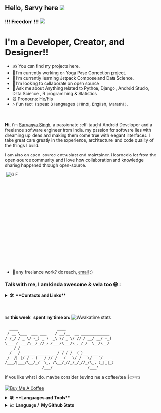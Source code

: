 ## Hello, Sarvy here <img src="https://media.giphy.com/media/hvRJCLFzcasrR4ia7z/giphy.gif" width="25px">
### !!! Freedom !!!  ![](https://visitor-badge.glitch.me/badge?page_id=Light-coder777)

# I'm a Developer, Creator, and Designer!!

- ✍ You can find my projects here.
- 🔭 I’m currently working on Yoga Pose Correction project.
- 🌱 I’m currently learning Jetpack Compose and Data Science.
- 👯 I’m looking to collaborate on open source
- 💬 Ask me about Anything related to Python, Django , Android Studio, Data Science , R programming & Statistics.
- 😄 Pronouns: He/His
- ⚡ Fun fact: I speak 3 languages ( Hindi, English, Marathi ).

<br />

**Hi**, i'm [Sarvagya Singh](https://github.com/Light-coder777), a passionate self-taught Android Developer and a freelance software engineer from India. my passion for software lies with dreaming up ideas and making them come true with elegant interfaces. I take great care greatly in the experience, architecture, and code quality of the things I build.

I am also an open-source enthusiast and maintainer. i learned a lot from the open-source community and i love how collaboration and knowledge sharing happened through open-source.


  <img align="right" alt="GIF" src="https://github.com/abhisheknaiidu/abhisheknaiidu/blob/master/code.gif?raw=true" width="500" height="320" />
  
- 💼 any freelance work? do reach, [email](mailto:sarvagya2100@gmail.com) :)

<!-- Contacts -->
### Talk with me, I am kinda awesome & vela too 😆 :
<details>
  <summary><b>🛠️&nbsp;&nbsp;**Contacts&nbsp;and&nbsp;Links**</b></summary>
  <br>
 
<!--   Twitter -->
  <a href="https://twitter.com/Sarvagy30216583">
    <img align="left" alt="Sarvagya Singh | Twitter" width="22px" src="https://raw.githubusercontent.com/peterthehan/peterthehan/master/assets/twitter.svg" />
  </a>
<!--   linkedin -->
  <a href="https://www.linkedin.com/in/sarvagya-singh-5485201b5/">
    <img align="left" alt="Sarvagya's LinkedIN" width="22px" src="https://raw.githubusercontent.com/peterthehan/peterthehan/master/assets/linkedin.svg" />
  </a>
</details>
<br>
</br>

📊 **this week i spent my time on:**
![Wwakatime stats](https://github-readme-stats-taupe-two.vercel.app/api/wakatime?username=Light_Coder777&hide_title=true&hide_border=true&langs_count=5&bg_color=00000000&text_color=777)
```
  ____                  ____                      
 / __ \___  ___ ___    / __/__  __ _____________  
/ /_/ / _ \/ -_) _ \  _\ \/ _ \/ // / __/ __/ -_) 
\____/ .__/\__/_//_/ /___/\___/\_,_/_/  \__/\__/  
   _/_/                  __  __   _               
  / __/  _____ ______ __/ /_/ /  (_)__  ___ _     
 / _/| |/ / -_) __/ // / __/ _ \/ / _ \/ _ `/ _ _ 
/___/|___/\__/_/  \_, /\__/_//_/_/_//_/\_, (_|_|_)
                 /___/                /___/       
```
if you like what i do, maybe consider buying me a coffee/tea 🥺👉👈

<a href="https://www.buymeacoffee.com/Sarvy" target="_blank"><img src="https://cdn.buymeacoffee.com/buttons/v2/default-red.png" alt="Buy Me A Coffee" width="150" ></a>


<!-- This is just for all of the languages and framework ik -->
<details>
  <summary><b>🛠️&nbsp;&nbsp;**Languages&nbsp;and&nbsp;Tools**</b></summary>
  <br/>
<!--   Android studio -->
  <code><img height="20" src="https://2.bp.blogspot.com/-tzm1twY_ENM/XlCRuI0ZkRI/AAAAAAAAOso/BmNOUANXWxwc5vwslNw3WpjrDlgs9PuwQCLcBGAsYHQ/s1600/pasted%2Bimage%2B0.png"></code>
<!--   rust -->
  <code><img height="20" src="https://upload.wikimedia.org/wikipedia/commons/thumb/d/d5/Rust_programming_language_black_logo.svg/144px-Rust_programming_language_black_logo.svg.png"></code>
<!--   jetpack compose -->
  <code><img height="20" src="https://3.bp.blogspot.com/-VVp3WvJvl84/X0Vu6EjYqDI/AAAAAAAAPjU/ZOMKiUlgfg8ok8DY8Hc-ocOvGdB0z86AgCLcBGAsYHQ/s1600/jetpack%2Bcompose%2Bicon_RGB.png"></code>
<!--   C lang -->
  <code><img height="20" src="https://github.com/Light-coder777/Sarvy/blob/main/C.png"></code>
<!--   django -->
  <code><img height="20" src="https://github.com/Light-coder777/Sarvy/blob/main/django.png"></code>
<!--   C++ -->
  <code><img height="20" src="https://raw.githubusercontent.com/github/explore/80688e429a7d4ef2fca1e82350fe8e3517d3494d/topics/cpp/cpp.png"></code>
<!--   python -->
  <code><img height="20" src="https://raw.githubusercontent.com/github/explore/80688e429a7d4ef2fca1e82350fe8e3517d3494d/topics/python/python.png"></code>
<!--   mysql -->
  <code><img height="20" src="https://raw.githubusercontent.com/github/explore/80688e429a7d4ef2fca1e82350fe8e3517d3494d/topics/mysql/mysql.png"></code>
<!--   firebase -->
  <code><img height="20" src="https://raw.githubusercontent.com/github/explore/80688e429a7d4ef2fca1e82350fe8e3517d3494d/topics/firebase/firebase.png"></code>
<!--   git -->
  <code><img height="20" src="https://raw.githubusercontent.com/github/explore/80688e429a7d4ef2fca1e82350fe8e3517d3494d/topics/git/git.png"></code>
<!--   photoshop -->
   <code><img height="20" src="https://github.com/Light-coder777/Sarvy/blob/main/Photoshop.png"></code>
<!-- data science -->
  <code><img height="20" src="https://github.com/Light-coder777/Sarvy/blob/main/datascience.jpg"></code>
<!--   kotlin -->
  <code><img height="20" src="https://github.com/Light-coder777/Sarvy/blob/main/kotlin.jpg"></code>
<!--   pandas -->
  <code><img height="20" src="https://github.com/Light-coder777/Sarvy/blob/main/pandas.png"></code>
<!--   tableau -->
  <code><img height="20" src="https://github.com/Light-coder777/Sarvy/blob/main/tableau.png"></code>
 </details>
 
<details>
  <summary><b>📈&nbsp;&nbsp;Language&nbsp;/&nbsp; My Github Stats</b></summary>
  <p align="left"> <img src="https://github-readme-stats.vercel.app/api?username=Light-coder777&show_icons=true&theme=gotham" alt="sarvy stats" />
</details>
